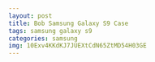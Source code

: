 ```yaml
---
layout: post
title: Bob Samsung Galaxy S9 Case
tags: samsung galaxy s9
categories: samsung
img: 10Exv4KKdKJ7JUEXtCdN65ZtMD54H03GE
---
```

